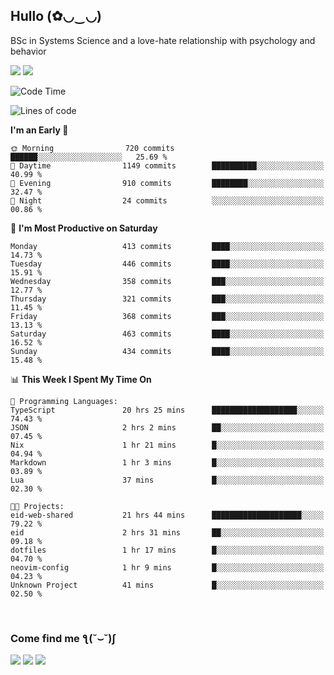 <h2>Hullo (✿◡‿◡)</h2>

BSc in Systems Science and a love-hate relationship with psychology and behavior

<img src="https://github-readme-activity-graph.vercel.app/graph?username=hedonicadapter&theme=high-contrast"/>
<img src="https://github-readme-stats-git-masterrstaa-rickstaa.vercel.app/api?username=hedonicadapter&theme=highcontrast"/>

<!--START_SECTION:waka-->
![Code Time](http://img.shields.io/badge/Code%20Time-1%2C965%20hrs%2017%20mins-blue)

![Lines of code](https://img.shields.io/badge/From%20Hello%20World%20I%27ve%20Written-6.5%20million%20lines%20of%20code-blue)

**I'm an Early 🐤** 

```text
🌞 Morning                720 commits         ██████░░░░░░░░░░░░░░░░░░░   25.69 % 
🌆 Daytime                1149 commits        ██████████░░░░░░░░░░░░░░░   40.99 % 
🌃 Evening                910 commits         ████████░░░░░░░░░░░░░░░░░   32.47 % 
🌙 Night                  24 commits          ░░░░░░░░░░░░░░░░░░░░░░░░░   00.86 % 
```
📅 **I'm Most Productive on Saturday** 

```text
Monday                   413 commits         ████░░░░░░░░░░░░░░░░░░░░░   14.73 % 
Tuesday                  446 commits         ████░░░░░░░░░░░░░░░░░░░░░   15.91 % 
Wednesday                358 commits         ███░░░░░░░░░░░░░░░░░░░░░░   12.77 % 
Thursday                 321 commits         ███░░░░░░░░░░░░░░░░░░░░░░   11.45 % 
Friday                   368 commits         ███░░░░░░░░░░░░░░░░░░░░░░   13.13 % 
Saturday                 463 commits         ████░░░░░░░░░░░░░░░░░░░░░   16.52 % 
Sunday                   434 commits         ████░░░░░░░░░░░░░░░░░░░░░   15.48 % 
```


📊 **This Week I Spent My Time On** 

```text
💬 Programming Languages: 
TypeScript               20 hrs 25 mins      ███████████████████░░░░░░   74.43 % 
JSON                     2 hrs 2 mins        ██░░░░░░░░░░░░░░░░░░░░░░░   07.45 % 
Nix                      1 hr 21 mins        █░░░░░░░░░░░░░░░░░░░░░░░░   04.94 % 
Markdown                 1 hr 3 mins         █░░░░░░░░░░░░░░░░░░░░░░░░   03.89 % 
Lua                      37 mins             █░░░░░░░░░░░░░░░░░░░░░░░░   02.30 % 

🐱‍💻 Projects: 
eid-web-shared           21 hrs 44 mins      ████████████████████░░░░░   79.22 % 
eid                      2 hrs 31 mins       ██░░░░░░░░░░░░░░░░░░░░░░░   09.18 % 
dotfiles                 1 hr 17 mins        █░░░░░░░░░░░░░░░░░░░░░░░░   04.70 % 
neovim-config            1 hr 9 mins         █░░░░░░░░░░░░░░░░░░░░░░░░   04.23 % 
Unknown Project          41 mins             █░░░░░░░░░░░░░░░░░░░░░░░░   02.50 % 
```


<!--END_SECTION:waka-->

<br/>
<h3>Come find me ƪ(˘⌣˘)ʃ </h3>

<a href="https://hedonicadapter.com/"><img src="https://img.shields.io/badge/-Portfolio-3423A6?style=flat-square&logo=Google-Chrome&logoColor=white"/></a>
<a href="www.linkedin.com/in/sam-herman"><img src="https://img.shields.io/badge/-Sam%20Herman-0077B5?style=flat-square&logo=Linkedin&logoColor=white"/></a>
<a href="mailto:mailservice.samherman@gmail.com"><img src="https://img.shields.io/badge/-mailservice.samherman@gmail.com-D14836?style=flat-square&logo=Gmail&logoColor=white"/></a>

<!--
**cdthomp1/cdthomp1** is a ✨ _special_ ✨ repository because its `README.md` (this file) appears on your GitHub profile.


----
Credit: [cdthomp1](https://github.com/cdthomp1)

Last Edited on: 19/11/2020
